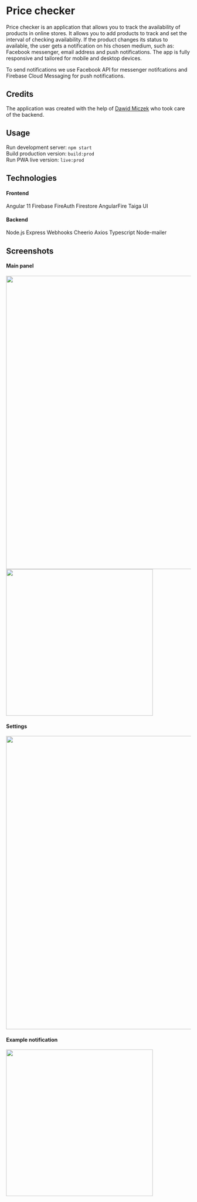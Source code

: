 # Price checker

Price checker is an application that allows you to track the availability of products in online stores. It allows you to add products to track and set the interval of checking availability. If the product changes its status to available, the user gets a notification on his chosen medium, such as: Facebook messenger, email address and push notifications. The app is fully responsive and tailored for mobile and desktop devices.

To send notifications we use Facebook API for messenger notifcations and Firebase Cloud Messaging for push notifications.

## Credits
The application was created with the help of <a href="https://github.com/dadu109">Dawid Miczek</a> who took care of the backend.


## Usage
Run development server: `npm start`<br>
Build production version: `build:prod`<br>
Run PWA live version: `live:prod`

## Technologies
#### Frontend
Angular 11
Firebase
FireAuth
Firestore
AngularFire
Taiga UI

#### Backend
Node.js
Express
Webhooks
Cheerio
Axios
Typescript
Node-mailer

## Screenshots

#### Main panel
<img src="https://user-images.githubusercontent.com/34476654/119700486-8fdb2980-be53-11eb-9610-976feed1de0b.png" width="800px">
<img src="https://user-images.githubusercontent.com/34476654/119700552-a5505380-be53-11eb-8018-d4804ade1740.png" width="400px">

#### Settings
<img src="https://user-images.githubusercontent.com/34476654/119701995-41c72580-be55-11eb-8fce-c35ff673df2f.png" width="800px">

#### Example notification
<img src="https://user-images.githubusercontent.com/34476654/119702081-5acfd680-be55-11eb-8e46-10207a895827.png" width="400px;">
